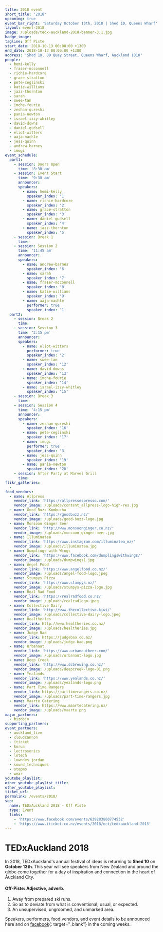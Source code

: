 ```yaml
---
title: 2018 event
short_title: '2018'
upcoming: true
event_bar_right: 'Saturday October 13th, 2018 | Shed 10, Queens Wharf'
layout: event-2018
image: /uploads/tedx-auckland-2018-banner-3.1.jpg
badge_image:
tagline: Off Piste
start_date: 2018-10-13 00:00:00 +1300
end_date: 2018-10-13 00:00:00 +1300
address: 'Shed 10, 89 Quay Street, Queens Wharf, Auckland 1010'
people:
  - hemi-kelly
  - fraser-mcconnell
  - richie-hardcore
  - grace-stratton
  - pete-ceglinski
  - katie-williams
  - jazz-thornton
  - sarah
  - swee-tan
  - imche-fourie
  - zeshan-qureshi
  - pania-newton
  - israel-izzy-whitley
  - david-downs
  - daniel-gudsell
  - eliot-witters
  - aaja-nachle
  - jess-quinn
  - andrew-barnes
  - imugi
event_schedule:
  part1:
    - session: Doors Open
      time: '8:30 am'
    - session: Event Start
      time: '9:30 am'
      announcer:
      speakers:
        - name: hemi-kelly
          speaker_index: '1'
        - name: richie-hardcore
          speaker_index: '2'
        - name: grace-stratton
          speaker_index: '3'
        - name: daniel-gudsell
          speaker_index: '4'
        - name: jazz-thornton
          speaker_index: '5'
    - session: Break 1
      time:
    - session: Session 2
      time: '11:45 am'
      announcer:
      speakers:
        - name: andrew-barnes
          speaker_index: '6'
        - name: sarah
          speaker_index: '7'
        - name: fraser-mcconnell
          speaker_index: '8'
        - name: katie-williams
          speaker_index: '9'
        - name: aaja-nachle
          performer: true
          speaker_index: '1'
  part2:
    - session: Break 2
      time:
    - session: Session 3
      time: '2:15 pm'
      announcer:
      speakers:
        - name: eliot-witters
          performer: true
          speaker_index: '2'
        - name: swee-tan
          speaker_index: '12'
        - name: david-downs
          speaker_index: '13'
        - name: imche-fourie
          speaker_index: '14'
        - name: israel-izzy-whitley
          speaker_index: '15'
    - session: Break 3
      time:
    - session: Session 4
      time: '4:15 pm'
      announcer:
      speakers:
        - name: zeshan-qureshi
          speaker_index: '16'
        - name: pete-ceglinski
          speaker_index: '17'
        - name: imugi
          performer: true
          speaker_index: '3'
        - name: jess-quinn
          speaker_index: '19'
        - name: pania-newton
          speaker_index: '20'
    - session: After Party at Marvel Grill
      time:
flikr_galleries:
  -
food_vendors:
  - name: Allpress
    vendor_link: 'https://allpressespresso.com/'
    vendor_image: /uploads/content_allpress-logo-high-res.jpg
  - name: Good Buzz Kombucha
    vendor_link: 'https://goodbuzz.nz/'
    vendor_image: /uploads/good-buzz-logo.jpg
  - name: Monsoon Ginger Beer
    vendor_link: 'http://www.monsoonginger.co.nz/'
    vendor_image: /uploads/monsoon-ginger-beer.jpg
  - name: Illuminatea
    vendor_link: 'https://www.instagram.com/illuminatea_nz/'
    vendor_image: /uploads/illuminatea.jpg
  - name: Dumplings with Wings
    vendor_link: 'https://www.facebook.com/dumplingswithwings/'
    vendor_image: /uploads/dumpwings1.jpg
  - name: Angel Food
    vendor_link: 'https://www.angelfood.co.nz/'
    vendor_image: /uploads/angel-food-logo.jpeg
  - name: Stumpys Pizza
    vendor_link: 'https://www.stumpys.nz/'
    vendor_image: /uploads/stumpys-pizza-logo.jpg
  - name: Real Rad Food
    vendor_link: 'https://realradfood.co.nz/'
    vendor_image: /uploads/realradlogo.jpeg
  - name: Collective Dairy
    vendor_link: 'http://www.thecollective.kiwi/'
    vendor_image: /uploads/collective-dairy-logo.jpeg
  - name: Healtheries
    vendor_link: http://www.healtheries.co.nz/
    vendor_image: /uploads/healtheries.jpg
  - name: Judge Bao
    vendor_link: https://judgebao.co.nz/
    vendor_image: /uploads/judge-bao.png
  - name: Urbanaut
    vendor_link: 'https://www.urbanautbeer.com/'
    vendor_image: /uploads/urbanaut-logo.jpg
  - name: Deep Creek
    vendor_link: 'http://www.dcbrewing.co.nz/'
    vendor_image: /uploads/deepcreek-logo-01.png
  - name: Yealands
    vendor_link: 'https://www.yealands.co.nz/'
    vendor_image: /uploads/yealands-logo.png
  - name: Part Time Rangers
    vendor_link: https://parttimerangers.co.nz/
    vendor_image: /uploads/part-time-rangers.jpg
  - name: Maarte Catering
    vendor_link: https://www.maartecatering.nz/
    vendor_image: /uploads/maarte.png
major_partners:
  - bizdojo
supporting_partners:
event_partners:
  - auckland_live
  - cloudcannon
  - iticket
  - korua
  - lectrosonics
  - lotech
  - lowndes_jordan
  - sound_techniques
  - stopmo
  - wear
youtube_playlist:
other_youtube_playlist_title:
other_youtube_playlist:
ticket_url:
permalink: /events/2018/
seo:
  name: TEDxAuckland 2018 - Off Piste
  type: Event
  links:
    - 'https://www.facebook.com/events/629283860774532'
    - 'https://www.iticket.co.nz/events/2018/oct/tedxauckland-2018'
---
```


# TEDxAuckland 2018

In 2018, TEDxAuckland's annual festival of ideas is returning to **Shed 10** on **October 13th**. This year will see speakers from New Zealand and around the globe come together for a day of inspiration and connection in the heart of Auckland City.

#### Off-Piste: Adjective, adverb.

1. Away from prepared ski runs.
2. So as to deviate from what is conventional, usual, or expected.
3. An unsupervised, ungroomed, and unmarked area.

Speakers, performers, food vendors, and event details to be announced here and on [facebook](https://www.facebook.com/events/629283860774532){: target="_blank"} in the coming weeks.
